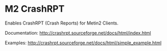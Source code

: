 # M2 CrashRPT
Enables CrashRPT (Crash Reports) for Metin2 Clients.

Documentation: http://crashrpt.sourceforge.net/docs/html/index.html

Examples: http://crashrpt.sourceforge.net/docs/html/simple_example.html
